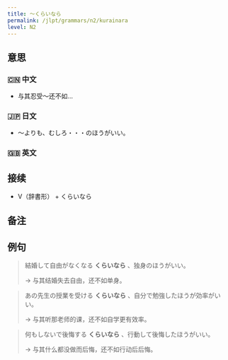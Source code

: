 ```yaml
---
title: 〜くらいなら
permalink: /jlpt/grammars/n2/kurainara
level: N2
---
```


## 意思

### 🇨🇳 中文

- 与其忍受〜还不如…

### 🇯🇵 日文

- 〜よりも、むしろ・・・のほうがいい。

### 🇬🇧 英文


## 接续

- V（辞書形） + くらいなら

## 备注


## 例句

> 結婚して自由がなくなる **くらいなら** 、独身のほうがいい。
>
> → 与其结婚失去自由，还不如单身。

> あの先生の授業を受ける **くらいなら** 、自分で勉強したほうが効率がいい。
>
> →  与其听那老师的课，还不如自学更有效率。

> 何もしないで後悔する **くらいなら** 、行動して後悔したほうがいい。
>
> → 与其什么都没做而后悔，还不如行动后后悔。

